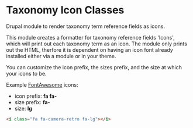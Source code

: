 # Taxonomy Icon Classes
Drupal module to render taxonomy term reference fields as icons.

This module creates a formatter for taxonomy reference fields 'Icons', which will print out each taxonomy term as an icon. The module only prints out the HTML, therfore it is dependent on having an icon font already installed either via a module or in your theme.

You can customize the icon prefix, the sizes prefix, and the size at which your icons to be.

Example [FontAwesome](http://fortawesome.github.io/Font-Awesome/) icons:

* icon prefix: **fa fa-**
* size prefix: **fa-**
* size: **lg**

```html
<i class="fa fa-camera-retro fa-lg"></i>
```
